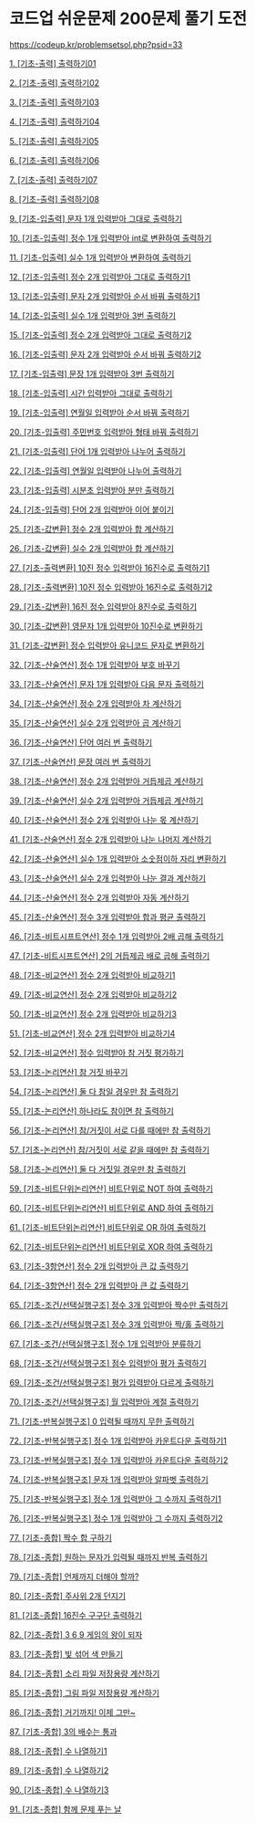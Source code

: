 # 코드업 쉬운문제 200문제 풀기 도전

https://codeup.kr/problemsetsol.php?psid=33

[1. \[기초-출력\] 출력하기01](https://codeup.kr/problem.php?id=6001) 

[2. \[기초-출력\] 출력하기02](https://codeup.kr/problem.php?id=6002)

[3. \[기초-출력\] 출력하기03](https://codeup.kr/problem.php?id=6003) 

[4. \[기초-출력\] 출력하기04](https://codeup.kr/problem.php?id=6004) 

[5. \[기초-출력\] 출력하기05](https://codeup.kr/problem.php?id=6005) 

[6. \[기초-출력\] 출력하기06](https://codeup.kr/problem.php?id=6006) 

[7. \[기초-출력\] 출력하기07](https://codeup.kr/problem.php?id=6007) 

[8. \[기초-출력\] 출력하기08](https://codeup.kr/problem.php?id=6008) 

[9. \[기초-입출력\]  문자 1개 입력받아 그대로 출력하기](https://codeup.kr/problem.php?id=6009) 

[10. \[기초-입출력\] 정수 1개 입력받아 int로 변환하여 출력하기](https://codeup.kr/problem.php?id=6010) 

[11. \[기초-입출력\] 실수 1개 입력받아 변환하여 출력하기](https://codeup.kr/problem.php?id=6011) 

[12. \[기초-입출력\] 정수 2개 입력받아 그대로 출력하기1](https://codeup.kr/problem.php?id=6012 )

[13. \[기초-입출력\] 문자 2개 입력받아 순서 바꿔 출력하기1](https://codeup.kr/problem.php?id=6013 )

[14. \[기초-입출력\] 실수 1개 입력받아 3번 출력하기](https://codeup.kr/problem.php?id=6014 )

[15. \[기초-입출력\] 정수 2개 입력받아 그대로 출력하기2](https://codeup.kr/problem.php?id=6015 )

[16. \[기초-입출력\] 문자 2개 입력받아 순서 바꿔 출력하기2](https://codeup.kr/problem.php?id=6016 )

[17. \[기초-입출력\] 문장 1개 입력받아 3번 출력하기](https://codeup.kr/problem.php?id=6017 )

[18. \[기초-입출력\] 시간 입력받아 그대로 출력하기](https://codeup.kr/problem.php?id=6018 )

[19. \[기초-입출력\] 연월일 입력받아 순서 바꿔 출력하기](https://codeup.kr/problem.php?id=6019 )

[20. \[기초-입출력\] 주민번호 입력받아 형태 바꿔 출력하기](https://codeup.kr/problem.php?id=6020 )

[21. \[기초-입출력\] 단어 1개 입력받아 나누어 출력하기](https://codeup.kr/problem.php?id=6021)

[22. \[기초-입출력\] 연월일 입력받아 나누어 출력하기](https://codeup.kr/problem.php?id=6022)

[23. \[기초-입출력\] 시분초 입력받아 분만 출력하기](https://codeup.kr/problem.php?id=6023)

[24. \[기초-입출력\] 단어 2개 입력받아 이어 붙이기](https://codeup.kr/problem.php?id=6024)

[25. \[기초-값변환\] 정수 2개 입력받아 합 계산하기](https://codeup.kr/problem.php?id=6025)

[26. \[기초-값변환\] 실수 2개 입력받아 합 계산하기](https://codeup.kr/problem.php?id=6026)

[27. \[기초-출력변환\] 10진 정수 입력받아 16진수로 출력하기1](https://codeup.kr/problem.php?id=6027)

[28. \[기초-출력변환\] 10진 정수 입력받아 16진수로 출력하기2](https://codeup.kr/problem.php?id=6028)

[29. \[기초-값변환\] 16진 정수 입력받아 8진수로 출력하기](https://codeup.kr/problem.php?id=6029)

[30. \[기초-값변환\] 영문자 1개 입력받아 10진수로 변환하기](https://codeup.kr/problem.php?id=6030)

[31. \[기초-값변환\] 정수 입력받아 유니코드 문자로 변환하기](https://codeup.kr/problem.php?id=6031)

[32. \[기초-산술연산\] 정수 1개 입력받아 부호 바꾸기](https://codeup.kr/problem.php?id=6032)

[33. \[기초-산술연산\] 문자 1개 입력받아 다음 문자 출력하기](https://codeup.kr/problem.php?id=6033)

[34. \[기초-산술연산\] 정수 2개 입력받아 차 계산하기](https://codeup.kr/problem.php?id=6034)

[35. \[기초-산술연산\] 실수 2개 입력받아 곱 계산하기](https://codeup.kr/problem.php?id=6035)

[36. \[기초-산술연산\] 단어 여러 번 출력하기](https://codeup.kr/problem.php?id=6036)

[37. \[기초-산술연산\] 문장 여러 번 출력하기](https://codeup.kr/problem.php?id=6037)

[38. \[기초-산술연산\] 정수 2개 입력받아 거듭제곱 계산하기](https://codeup.kr/problem.php?id=6038)

[39. \[기초-산술연산\] 실수 2개 입력받아 거듭제곱 계산하기](https://codeup.kr/problem.php?id=6039)

[40. \[기초-산술연산\] 정수 2개 입력받아 나눈 몫 계산하기](https://codeup.kr/problem.php?id=6040)

[41. \[기초-산술연산\] 정수 2개 입력받아 나눈 나머지 계산하기](https://codeup.kr/problem.php?id=6041)

[42. \[기초-산술연산\] 실수 1개 입력받아 소숫점이하 자리 변환하기](https://codeup.kr/problem.php?id=6042)

[43. \[기초-산술연산\] 실수 2개 입력받아 나눈 결과 계산하기](https://codeup.kr/problem.php?id=6043)

[44. \[기초-산술연산\] 정수 2개 입력받아 자동 계산하기](https://codeup.kr/problem.php?id=6044)

[45. \[기초-산술연산\] 정수 3개 입력받아 합과 평균 출력하기](https://codeup.kr/problem.php?id=6045)

[46. \[기초-비트시프트연산\] 정수 1개 입력받아 2배 곱해 출력하기](https://codeup.kr/problem.php?id=6046)

[47. \[기초-비트시프트연산\] 2의 거듭제곱 배로 곱해 출력하기](https://codeup.kr/problem.php?id=6047)

[48. \[기초-비교연산\] 정수 2개 입력받아 비교하기1](https://codeup.kr/problem.php?id=6048)

[49. \[기초-비교연산\] 정수 2개 입력받아 비교하기2](https://codeup.kr/problem.php?id=6049)

[50. \[기초-비교연산\] 정수 2개 입력받아 비교하기3](https://codeup.kr/problem.php?id=6050)

[51. \[기초-비교연산\] 정수 2개 입력받아 비교하기4](https://codeup.kr/problem.php?id=6051)

[52. \[기초-비교연산\] 정수 입력받아 참 거짓 평가하기](https://codeup.kr/problem.php?id=6052)

[53. \[기초-논리연산\] 참 거짓 바꾸기](https://codeup.kr/problem.php?id=6053)

[54. \[기초-논리연산\] 둘 다 참일 경우만 참 출력하기](https://codeup.kr/problem.php?id=6054)

[55. \[기초-논리연산\] 하나라도 참이면 참 출력하기](https://codeup.kr/problem.php?id=6055)

[56. \[기초-논리연산\] 참/거짓이 서로 다를 때에만 참 출력하기](https://codeup.kr/problem.php?id=6056)

[57. \[기초-논리연산\] 참/거짓이 서로 같을 때에만 참 출력하기](https://codeup.kr/problem.php?id=6057)

[58. \[기초-논리연산\] 둘 다 거짓일 경우만 참 출력하기](https://codeup.kr/problem.php?id=6058)

[59. \[기초-비트단위논리연산\] 비트단위로 NOT 하여 출력하기](https://codeup.kr/problem.php?id=6059)

[60. \[기초-비트단위논리연산\] 비트단위로 AND 하여 출력하기](https://codeup.kr/problem.php?id=6060)

[61. \[기초-비트단위논리연산\] 비트단위로 OR 하여 출력하기](https://codeup.kr/problem.php?id=6061)

[62. \[기초-비트단위논리연산\] 비트단위로 XOR 하여 출력하기](https://codeup.kr/problem.php?id=6062)

[63. \[기초-3항연산\] 정수 2개 입력받아 큰 값 출력하기](https://codeup.kr/problem.php?id=6063)

[64. \[기초-3항연산\] 정수 2개 입력받아 큰 값 출력하기](https://codeup.kr/problem.php?id=6064)

[65. \[기초-조건/선택실행구조\] 정수 3개 입력받아 짝수만 출력하기](https://codeup.kr/problem.php?id=6065)

[66. \[기초-조건/선택실행구조\] 정수 3개 입력받아 짝/홀 출력하기](https://codeup.kr/problem.php?id=6066)

[67. \[기초-조건/선택실행구조\] 정수 1개 입력받아 분류하기](https://codeup.kr/problem.php?id=6067)

[68. \[기초-조건/선택실행구조\] 점수 입력받아 평가 출력하기](https://codeup.kr/problem.php?id=6068)

[69. \[기초-조건/선택실행구조\] 평가 입력받아 다르게 출력하기](https://codeup.kr/problem.php?id=6069)

[70. \[기초-조건/선택실행구조\] 월 입력받아 계절 출력하기](https://codeup.kr/problem.php?id=6070)

[71. \[기초-반복실행구조\] 0 입력될 때까지 무한 출력하기](https://codeup.kr/problem.php?id=6071)

[72. \[기초-반복실행구조\] 정수 1개 입력받아 카운트다운 출력하기1](https://codeup.kr/problem.php?id=6072)

[73. \[기초-반복실행구조\] 정수 1개 입력받아 카운트다운 출력하기2](https://codeup.kr/problem.php?id=6073)

[74. \[기초-반복실행구조\] 문자 1개 입력받아 알파벳 출력하기](https://codeup.kr/problem.php?id=6074)

[75. \[기초-반복실행구조\] 정수 1개 입력받아 그 수까지 출력하기1](https://codeup.kr/problem.php?id=6075)

[76. \[기초-반복실행구조\] 정수 1개 입력받아 그 수까지 출력하기2](https://codeup.kr/problem.php?id=6076)

[77. \[기초-종합\] 짝수 합 구하기](https://codeup.kr/problem.php?id=6077)

[78. \[기초-종합\] 원하는 문자가 입력될 때까지 반복 출력하기](https://codeup.kr/problem.php?id=6078)

[79. \[기초-종합\] 언제까지 더해야 할까?](https://codeup.kr/problem.php?id=6079)

[80. \[기초-종합\] 주사위 2개 던지기](https://codeup.kr/problem.php?id=6080)

[81. \[기초-종합\] 16진수 구구단 출력하기](https://codeup.kr/problem.php?id=6081)

[82. \[기초-종합\] 3 6 9 게임의 왕이 되자](https://codeup.kr/problem.php?id=6082)

[83. \[기초-종합\] 빛 섞어 색 만들기](https://codeup.kr/problem.php?id=6083)

[84. \[기초-종합\] 소리 파일 저장용량 계산하기](https://codeup.kr/problem.php?id=6084)

[85. \[기초-종합\] 그림 파일 저장용량 계산하기](https://codeup.kr/problem.php?id=6085)

[86. \[기초-종합\] 거기까지! 이제 그만~](https://codeup.kr/problem.php?id=6086)

[87. \[기초-종합\] 3의 배수는 통과](https://codeup.kr/problem.php?id=6087)

[88. \[기초-종합\] 수 나열하기1](https://codeup.kr/problem.php?id=6088)

[89. \[기초-종합\] 수 나열하기2](https://codeup.kr/problem.php?id=6089)

[90. \[기초-종합\] 수 나열하기3](https://codeup.kr/problem.php?id=6090)

[91. \[기초-종합\] 함께 문제 푸는 날](https://codeup.kr/problem.php?id=6091)


